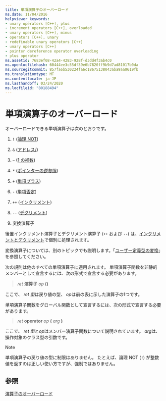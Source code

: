 ```yaml
---
title: 単項演算子のオーバーロード
ms.date: 11/04/2016
helpviewer_keywords:
- unary operators [C++], plus
- increment operators [C++], overloaded
- unary operators [C++], minus
- operators [C++], unary
- redefinable unary operators [C++]
- unary operators [C++]
- pointer dereference operator overloading
- plus operator
ms.assetid: 7683ef08-42a4-4283-928f-d3dd4f3ab4c0
ms.openlocfilehash: 60444ee3c55df39e6b7820ff9b9d7ad81017b0da
ms.sourcegitcommit: 857fa6b530224fa6c18675138043aba9aa0619fb
ms.translationtype: MT
ms.contentlocale: ja-JP
ms.lasthandoff: 03/24/2020
ms.locfileid: "80188494"
---
```

# <a name="overloading-unary-operators"></a>単項演算子のオーバーロード

オーバーロードできる単項演算子は次のとおりです。

1. `!` ([論理 NOT](../cpp/logical-negation-operator-exclpt.md))

1. `&` ([アドレス/](../cpp/address-of-operator-amp.md))

1. `~` ([1 の補数](../cpp/one-s-complement-operator-tilde.md))

1. `*` ([ポインターの逆参照](../cpp/indirection-operator-star.md))

1. `+` ([単項プラス](../cpp/additive-operators-plus-and.md))

1. `-` ([単項否定](../cpp/additive-operators-plus-and.md))

1. `++` ([インクリメント](../cpp/prefix-increment-and-decrement-operators-increment-and-decrement.md))

1. `--` ([デクリメント](../cpp/prefix-increment-and-decrement-operators-increment-and-decrement.md))

9. 変換演算子

後置インクリメント演算子とデクリメント演算子 (`++` および `--`) は、[インクリメントとデクリメント](../cpp/increment-and-decrement-operator-overloading-cpp.md)で個別に処理されます。

変換演算子については、別のトピックでも説明します。「[ユーザー定義型の変換](../cpp/user-defined-type-conversions-cpp.md)」を参照してください。

次の規則は他のすべての単項演算子に適用されます。 単項演算子関数を非静的メンバーとして宣言するには、次の形式で宣言する必要があります。

> *ret* **演算子** *op* **()**

ここで、 *ret 型*は戻り値の型、 *op*は前の表に示した演算子の1つです。

単項演算子関数をグローバル関数として宣言するには、次の形式で宣言する必要があります。

> *ret* **operator** *op* **(** *arg* **)**

ここで、 *ret 型*と*op*はメンバー演算子関数について説明されています。 *arg*は、操作対象のクラス型の引数です。

> [!NOTE]
>  単項演算子の戻り値の型に制限はありません。 たとえば、論理 NOT (`!`) が整数値を返すのは正しい使い方ですが、強制ではありません。

## <a name="see-also"></a>参照

[演算子のオーバーロード](../cpp/operator-overloading.md)
